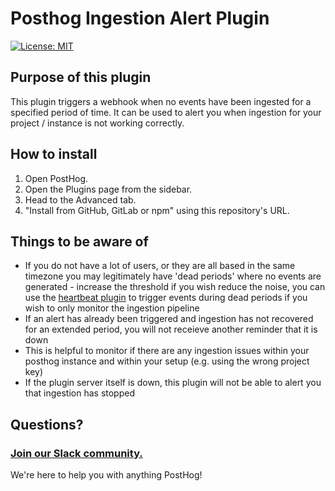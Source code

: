 # Posthog Ingestion Alert Plugin
[![License: MIT](https://img.shields.io/badge/License-MIT-red.svg?style=flat-square)](https://opensource.org/licenses/MIT)

## Purpose of this plugin
This plugin triggers a webhook when no events have been ingested for a specified period of time. It can be used to alert you when ingestion for your project / instance is not working correctly.

## How to install

1. Open PostHog.
1. Open the Plugins page from the sidebar.
1. Head to the Advanced tab.
1. "Install from GitHub, GitLab or npm" using this repository's URL.

## Things to be aware of
* If you do not have a lot of users, or they are all based in the same timezone you may legitimately have 'dead periods' where no events are generated - increase the threshold if you wish reduce the noise, you can use the [heartbeat plugin](https://github.com/PostHog/posthog-heartbeat-plugin) to trigger events during dead periods if you wish to only monitor the ingestion pipeline
* If an alert has already been triggered and ingestion has not recovered for an extended period, you will not receieve another reminder that it is down
* This is helpful to monitor if there are any ingestion issues within your posthog instance and within your setup (e.g. using the wrong project key)
* If the plugin server itself is down, this plugin will not be able to alert you that ingestion has stopped

## Questions?

### [Join our Slack community.](https://join.slack.com/t/posthogusers/shared_invite/enQtOTY0MzU5NjAwMDY3LTc2MWQ0OTZlNjhkODk3ZDI3NDVjMDE1YjgxY2I4ZjI4MzJhZmVmNjJkN2NmMGJmMzc2N2U3Yjc3ZjI5NGFlZDQ)

We're here to help you with anything PostHog!
